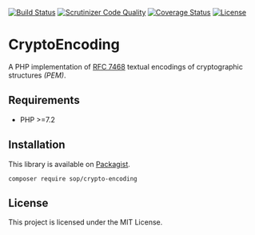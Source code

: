 [![Build Status](https://travis-ci.org/sop/crypto-encoding.svg?branch=master)](https://travis-ci.org/sop/crypto-encoding)
[![Scrutinizer Code Quality](https://scrutinizer-ci.com/g/sop/crypto-encoding/badges/quality-score.png?b=master)](https://scrutinizer-ci.com/g/sop/crypto-encoding/?branch=master)
[![Coverage Status](https://coveralls.io/repos/github/sop/crypto-encoding/badge.svg?branch=master)](https://coveralls.io/github/sop/crypto-encoding?branch=master)
[![License](https://poser.pugx.org/sop/crypto-encoding/license)](https://github.com/sop/crypto-encoding/blob/master/LICENSE)

# CryptoEncoding

A PHP implementation of [RFC 7468](https://tools.ietf.org/html/rfc7468)
textual encodings of cryptographic structures _(PEM)_.

## Requirements

-   PHP >=7.2

## Installation

This library is available on
[Packagist](https://packagist.org/packages/sop/crypto-encoding).

    composer require sop/crypto-encoding

## License

This project is licensed under the MIT License.

